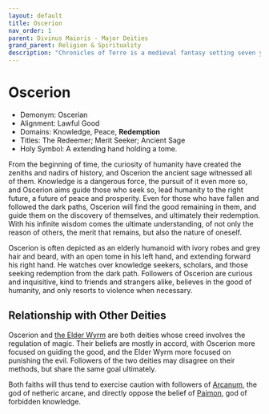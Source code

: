 ```yaml
---
layout: default
title: Oscerion
nav_order: 1
parent: Divinus Maioris - Major Deities
grand_parent: Religion & Spirituality
description: "Chronicles of Terre is a medieval fantasy setting seven years in the writing, currently for dungeons & dragons 5th edition."
---
```


# Oscerion

- Demonym: Oscerian
- Alignment: Lawful Good
- Domains: Knowledge, Peace, **Redemption**
- Titles: The Redeemer; Merit Seeker; Ancient Sage
- Holy Symbol: A extending hand holding a tome.

From the beginning of time, the curiosity of humanity have created the zeniths and nadirs of history, and Oscerion the ancient sage witnessed all of them. Knowledge is a dangerous force, the pursuit of it even more so, and Oscerion aims guide those who seek so, lead humanity to the right future, a future of peace and prosperity. Even for those who have fallen and followed the dark paths, Oscerion will find the good remaining in them, and guide them on the discovery of themselves, and ultimately their redemption. With his infinite wisdom comes the ultimate understanding, of not only the reason of others, the merit that remains, but also the nature of oneself.

Oscerion is often depicted as an elderly humanoid with ivory robes and grey hair and beard, with an open tome in his left hand, and extending forward his right hand. He watches over knowledge seekers, scholars, and those seeking redemption from the dark path. Followers of Oscerion are curious and inquisitive, kind to friends and strangers alike, believes in the good of humanity, and only resorts to violence when necessary.

## Relationship with Other Deities

Oscerion and [the Elder Wyrm](../patronus/ElderWyrm) are both deities whose creed involves the regulation of magic. Their beliefs are mostly in accord, with Oscerion more focused on guiding the good, and the Elder Wyrm more focused on punishing the evil. Followers of the two deities may disagree on their methods, but share the same goal ultimately.

Both faiths will thus tend to exercise caution with followers of [Arcanum](Arcanum), the god of netheric arcane, and directly oppose the belief of [Paimon](../pars/Paimon), god of forbidden knowledge.